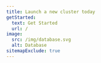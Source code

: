 ```yaml
---
title: Launch a new cluster today
getStarted:
  text: Get Started
  url: /
image:
  src: /img/database.svg
  alt: Database
sitemapExclude: true
---
```

